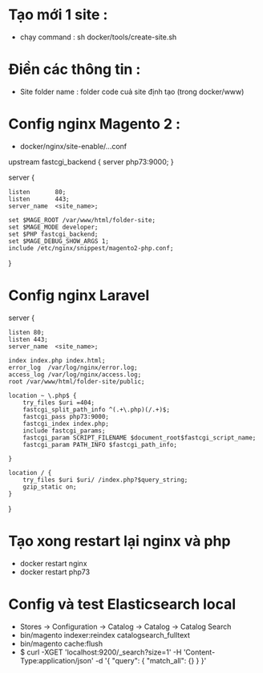 # Tạo mới 1 site :
- chạy command : sh docker/tools/create-site.sh

# Điền các thông tin :
- Site folder name : folder code cuả site định tạo (trong docker/www)

# Config nginx Magento 2 :
- docker/nginx/site-enable/...conf

upstream fastcgi_backend {
    server php73:9000;
}

server {

    listen       80;
    listen       443;
    server_name  <site_name>;

    set $MAGE_ROOT /var/www/html/folder-site;
    set $MAGE_MODE developer;
    set $PHP fastcgi_backend;
    set $MAGE_DEBUG_SHOW_ARGS 1;
    include /etc/nginx/snippest/magento2-php.conf;
}

# Config nginx Laravel

server {

    listen 80;
    listen 443;
    server_name  <site_name>;

    index index.php index.html;
    error_log  /var/log/nginx/error.log;
    access_log /var/log/nginx/access.log;
    root /var/www/html/folder-site/public;

    location ~ \.php$ {
        try_files $uri =404;
        fastcgi_split_path_info ^(.+\.php)(/.+)$;
        fastcgi_pass php73:9000;
        fastcgi_index index.php;
        include fastcgi_params;
        fastcgi_param SCRIPT_FILENAME $document_root$fastcgi_script_name;
        fastcgi_param PATH_INFO $fastcgi_path_info;

    }

    location / {
        try_files $uri $uri/ /index.php?$query_string;
        gzip_static on;
    }
}

# Tạo xong restart lại nginx và php
- docker restart nginx
- docker restart php73

# Config và test Elasticsearch local
- Stores -> Configuration -> Catalog -> Catalog -> Catalog Search
- bin/magento indexer:reindex catalogsearch_fulltext 
- bin/magento cache:flush
- $ curl -XGET 'localhost:9200/_search?size=1' -H 'Content-Type:application/json' -d '{ "query": { "match_all": {} } }'
